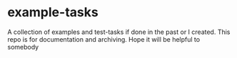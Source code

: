 # example-tasks
A collection of examples and test-tasks if done in the past or I created. This repo is for documentation and archiving. Hope it will be helpful to somebody
